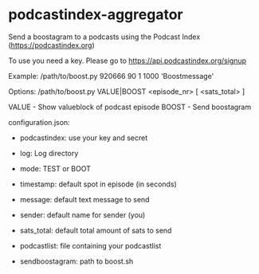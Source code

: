 # podcastindex-aggregator
Send a boostagram to a podcasts using the Podcast Index (https://podcastindex.org)

To use you need a key. Please go to https://api.podcastindex.org/signup

Example:
/path/to/boost.py 920666 90 1 1000 'Boostmessage'

Options:
/path/to/boost.py VALUE|BOOST <podcastindex-id> <episode_nr> [<timestamp> <sender> <sats_total> <message>]

VALUE - Show valueblock of podcast episode
BOOST - Send boostagram

configuration.json:
- podcastindex: use your key and secret

- log: Log directory

- mode: TEST or BOOT
- timestamp: default spot in episode (in seconds)
- message: default text message to send
- sender: default name for sender (you)
- sats_total: default total amount of sats to send

- podcastlist: file containing your podcastlist
- sendboostagram: path to boost.sh
